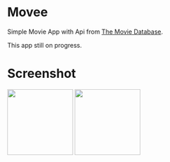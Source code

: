 # Movee

Simple Movie App with Api from [The Movie Database](https://www.themoviedb.org/).

This app still on progress.

# Screenshot

<img src="https://i.imgur.com/Y9ESWAB.jpg" width="150"> <img src="https://i.imgur.com/jbBDRjF.gif" width="150">
